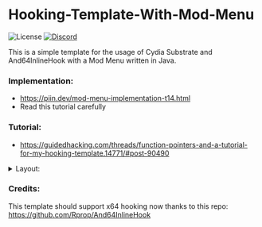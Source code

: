 # Hooking-Template-With-Mod-Menu
![License](https://img.shields.io/github/license/Octowolve/Hooking-Template-With-Mod-Menu)
[![Discord](https://img.shields.io/discord/720937884814671923?color=%237289DA&logo=discord&logoColor=%23fff&style=for-the-badge)](https://discord.gg/bmRF2ac)

This is a simple template for the usage of Cydia Substrate and And64InlineHook with a Mod Menu written in Java.

### Implementation:
* https://piin.dev/mod-menu-implementation-t14.html
* Read this tutorial carefully

### Tutorial:
* https://guidedhacking.com/threads/function-pointers-and-a-tutorial-for-my-hooking-template.14771/#post-90490

<details>

<summary>Layout:</summary>
This is how the menu looks like when you simply build and run it 

![Mod Menu Layout](Images/MenuShowcase.gif)

![Mod Menu Layout](Images/ModMenu.PNG)

</details>

### Credits:
This template should support x64 hooking now thanks to this repo:
https://github.com/Rprop/And64InlineHook
